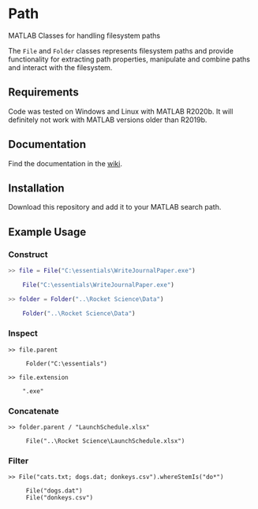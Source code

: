 # Path
 MATLAB Classes for handling filesystem paths
 
 The `File` and `Folder` classes represents filesystem paths and provide functionality for extracting path properties, manipulate and combine paths and interact with the filesystem.
 
 ## Requirements
 Code was tested on Windows and Linux with MATLAB R2020b. It will definitely not work with MATLAB versions older than R2019b.
 
 ## Documentation
 Find the documentation in the [wiki](https://www.github.com/MartinKoch123/Path/wiki).
 
 ## Installation
 Download this repository and add it to your MATLAB search path.
 
 ## Example Usage
 
 ### Construct
 ```Matlab
>> file = File("C:\essentials\WriteJournalPaper.exe")

     File("C:\essentials\WriteJournalPaper.exe")

>> folder = Folder("..\Rocket Science\Data")

     Folder("..\Rocket Science\Data")
```

### Inspect
```
>> file.parent

     Folder("C:\essentials")
     
>> file.extension

    ".exe"
 ```
 
### Concatenate
```
>> folder.parent / "LaunchSchedule.xlsx"

     File("..\Rocket Science\LaunchSchedule.xlsx")
```

### Filter
```
>> File("cats.txt; dogs.dat; donkeys.csv").whereStemIs("do*")

     File("dogs.dat")
     File("donkeys.csv")
```
 
 
